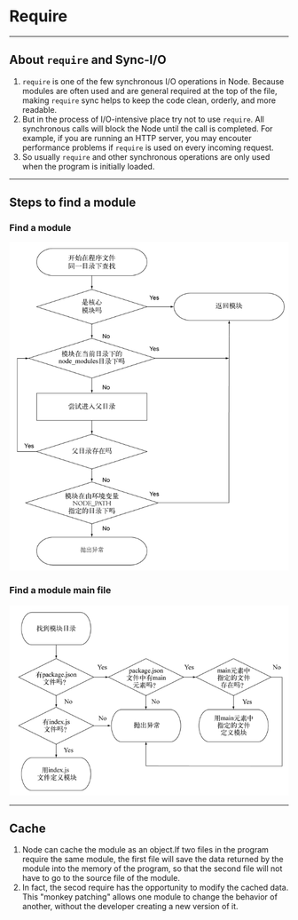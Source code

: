 # Require



***
## About `require` and Sync-I/O
1. `require` is one of the few synchronous I/O operations in Node. Because
modules are often used and are general required at the top of the file, making
`require` sync helps to keep the code clean, orderly, and more readable.
2. But in the process of I/O-intensive place try not to use `require`. All
synchronous calls will block the Node until the call is completed. For example,
if you are running an HTTP server, you may encouter performance problems if
`require` is used on every incoming request.
3. So usually `require` and other synchronous operations are only used when the
program is initially loaded.



***
## Steps to find a module
### Find a module
![image](FindAModule.png)

### Find a module main file
![image](FindAModuleMainFile.png)




***
## Cache
1. Node can cache the module as an object.If two files in the program require
the same module, the first file will save the data returned by the module into
the memory of the program, so that the second file will not have to go to the
source file of the module.
2. In fact, the secod require has the opportunity to modify the cached data.
This "monkey patching" allows one module to change the behavior of another,
without the developer creating a new version of it.
